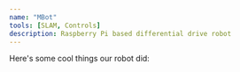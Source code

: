 ```yaml
---
name: "MBot"
tools: [SLAM, Controls]
description: Raspberry Pi based differential drive robot
---
```


Here's some cool things our robot did:
